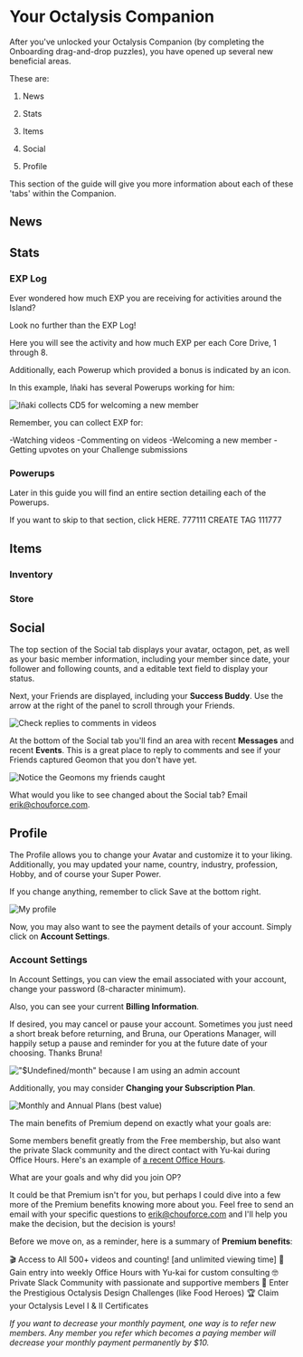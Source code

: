 # Your Octalysis Companion

After you've unlocked your Octalysis Companion (by completing the Onboarding drag-and-drop puzzles), you have opened up several new beneficial areas. 

These are: 

1. News

2. Stats

3. Items

4. Social

5. Profile

This section of the guide will give you more information about each of these 'tabs' within the Companion. 

## News


## Stats


### EXP Log

Ever wondered how much EXP you are receiving for activities around the Island? 

Look no further than the EXP Log!

Here you will see the activity and how much EXP per each Core Drive, 1 through 8.

Additionally, each Powerup which provided a bonus is indicated by an icon. 

In this example, Iñaki has several Powerups working for him: 

![Iñaki collects CD5 for welcoming a new member](/resources/inakiexplog.png)

Remember, you can collect EXP for: 

-Watching videos
-Commenting on videos
-Welcoming a new member
-Getting upvotes on your Challenge submissions


### Powerups

Later in this guide you will find an entire section detailing each of the Powerups. 

If you want to skip to that section, click HERE. 777111 CREATE TAG 111777

## Items

### Inventory 

### Store


## Social 


The top section of the Social tab displays your avatar, octagon, pet, as well as your basic member information, including your member since date, your follower and following counts, and a editable text field to display your status.

Next, your Friends are displayed, including your **Success Buddy**. Use the arrow at the right of the panel to scroll through your Friends.

![Check replies to comments in videos](/resources/socialmessages.png)

At the bottom of the Social tab you'll find an area with recent **Messages** and recent **Events**. This is a great place to reply to comments and see if your Friends captured Geomon that you don't have yet.

![Notice the Geomons my friends caught](/resources/socialevents.png)

What would you like to see changed about the Social tab? Email erik@chouforce.com. 

## Profile

The Profile allows you to change your Avatar and customize it to your liking. Additionally, you may updated your name, country, industry, profession, Hobby, and of course your Super Power. 

If you change anything, remember to click Save at the bottom right.

![My profile](/resources/profile.png)

Now, you may also want to see the payment details of your account. Simply click on **Account Settings**.

### Account Settings

In Account Settings, you can view the email associated with your account, change your password (8-character minimum). 

Also, you can see your current **Billing Information**. 

If desired, you may cancel or pause your account. Sometimes you just need a short break before returning, and Bruna, our Operations Manager, will happily setup a pause and reminder for you at the future date of your choosing. Thanks Bruna!

!["$Undefined/month" because I am using an admin account](/resources/accountsettingsadmin.png)

Additionally, you may consider **Changing your Subscription Plan**.

![Monthly and Annual Plans (best value)](/resources/changesubscription.png)

The main benefits of Premium depend on exactly what your goals are: 

Some members benefit greatly from the Free membership, but also want the private Slack community and the direct contact with Yu-kai during Office Hours. Here's an example of [a recent Office Hours](https://zoom.us/recording/share/Ui8PujK5RWUivT5u99Iqo4-LOcVD8nXsk9l6MEn5yZqwIumekTziMw).

What are your goals and why did you join OP? 

It could be that Premium isn't for you, but perhaps I could dive into a few more of the Premium benefits knowing more about you. Feel free to send an email with your specific questions to erik@chouforce.com and I'll help you make the decision, but the decision is yours!

Before we move on, as a reminder, here is a summary of **Premium benefits**:

🎬 Access to All 500+ videos and counting! [and unlimited viewing time]
🔮 Gain entry into weekly Office Hours with Yu-kai for custom consulting
🤓 Private Slack Community with passionate and supportive members
🎲 Enter the Prestigious Octalysis Design Challenges (like Food Heroes)
🏆 Claim your Octalysis Level I & II Certificates

*If you want to decrease your monthly payment, one way is to refer new members. Any member you refer which becomes a paying member will decrease your monthly payment permanently by $10.* 

